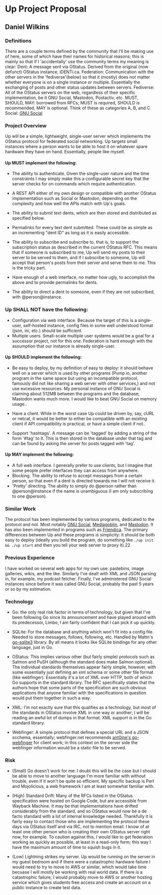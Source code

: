 # Up Project Proposal

## Daniel Wilkins

### Definitions
There are a couple terms defined by the community that I'll be making use of here, some of which have their names for historical reasons; this is mainly so that if I 'accidentally' use the community terms my meaning is clear:
Dent: A message sent via OStatus. Derived from the original (now defunct) OStatus instance, iDENTi.ca.
Federation: Communication with the other servers in the 'fediverse'(below) so that it (mostly) does not matter whether everyone is on a single instance or multiple. Essentially the exchanging of posts and other status updates between servers.
Fediverse: All of the OStatus servers on the web, regardless of their specific implementation, be it GNU Social, Mastodon, Postactiv, etc.
MUST, SHOULD, MAY: borrowed from RFCs; MUST is required, SHOULD is recommended, MAY is optional. Think of these as categories A, B, and C.
Social: [GNU Social](http://gnu.io)


### Project Overview
Up will be a simple, lightweight, single-user server which implements the OStatus protocol for federated social networking. Up targets small instances where a person wants to be able to host it on whatever spare hardware they have on hand. Essentially, people like myself.

#### Up MUST implement the following:
* The ability to authenticate. Given the single-user nature and the time constraints I may simply make this a configurable secret key that the server checks for on commands which require authentication.
* A REST API either of my own design or compatible with another OStatus implementation such as Social or Mastodon, depending on the complexity and how well the APIs match with Up's goals.

* The ability to submit text dents, which are then stored and distributed as specified below.
* Permalinks for every text dent submitted. These could be as simple as an incrementing "dent ID" as long as it is easily accessible.
* The ability to subscribe and subscribe to, that is, to support the subscription status as described in the current OStatus RFC. This means that if someone is subscribed to me, Up will send my posts to their server to be served to them, and if I subscribe to someone, Up will accept that person's posts from their server and serve them to me. This is the tricky part.
* Have enough of a web interface, no matter how ugly, to accomplish the above and to provide permalinks for dents.
* The ability to direct a dent to someone, even if they are not subscribed, with @person@instance.

### Up SHALL NOT have the following: 
* Configuration via web interface. Because the target of this is a single-user, self-hosted instance, config files in some well understood format (json, ini, etc.) should be sufficient.
* Multiple users. Small-scale multiple user systems would be a goal for a successor project, not for this one. Federation is hard enough with the assumption that our instance is already single-user.

#### Up SHOULD implement the following:
* Be easy to deploy, by my definition of easy to deploy: it should behave well on a server which is used by other programs (Pump.io, another program in the same space but using an incompatible protocol, famously did not like sharing a web server with other services,) and not use excessive resources. My personal instance of GNU Social is claiming about 512MB between the programs and the database; Mastodon wants much more. I would like to beat GNU Social on memory usage..

* Have a client. While in the worst case Up could be driven by, say, cURL or netcat, it would be better to either be compatible with an existing client if API compatibility is practical, or have a simple client if not..

* Support 'hashtags'. A message can be 'tagged' by adding a string of the form '#tag' to it. This is then stored in the database under that tag and can be found by asking the server for posts tagged with 'tag'.

#### Up MAY implement the following:
* A full web interface. I generally prefer to use clients, but I imagine that some people prefer interfaces they can access from anywhere.
* Blocking. The ability to refuse to accept messages from a certain person, so that even if a dent is directed towards me I will not receive it.
* 'Pretty' directing. The ability to simply do @person rather than @person@instance if the name is unambiguous (I am only subscribing to one @person).


### Similar Work
The protocol has been implemented by various programs, dedicated to the protocol and not. Most notably [GNU Social](http://gnu.io), [Mediagoblin](http://mediagoblin.org), and [Mastodon](http://mastodon.social). It has also been implemented in programs such as [Friendica](http://friendi.ca). The primary differences between Up and these programs is simplicity: it should be both easy to deploy (ideally you build the program, do something like ```./up init && ./up start``` and then you tell your web server to proxy it).22

### Previous Experience
I have worked on several web apps for my own use: pastebins, image galleries, wikis, and the like. Similarly I've dealt with XML and JSON parsing in, for example, my podcast fetcher. Finally, I've administered GNU Social instances since before it was called GNU Social, probably the past 5 years or so by my estimation.

### Technology
* Go: the only real risk factor in terms of technology, but given that I've been following Go since its announcement and have played around with its predecessor, Limbo, I am fairly confident that I can pick it up quickly.

* SQLite: For the database and anything which won't fit into a config file. Needed to store messages, follows, following, etc. Handled by Mattn's [go-sqlite3](http://github.com/mattn/go-sqlite3) library. By all means it looks like SQLite bindings for any other language, just in Go.

* OStatus: This implies various other (but fairly simple) protocols such as Salmon and PuSH (although the standard does make Salmon optional). The individual standards themselves appear fairly simple, however, with some essentially just defining an xml schema or some other file format (like webfinger). Essentially it's a lot of XML over HTTP, both of which Go supports in the standard library. The RFC specifically states that the authors hope that some parts of the specification are such obvious applications that anyone familiar with the specifications in question would put them together in such a way.

* XML: I'm not exactly sure that this qualifies as a technology, but most of the standards in OStatus involve XML in one way or another; I will be reading an awful lot of dumps in that format. XML support is in the Go standard library.

* Webfinger: A simple protocol that defines a special URL and a JSON scchema, essentially; webfinger.net recommends [ant0ine's go-webfinger](http://github.com/ant0ine/go-webfinger) for client work; in this context on the server side the webfinger information would be a static file to be served.

### Risk

* (Small) Go doesn't work for me: I doubt this will be the case but I should be able to move to another language I'm more familiar with without trouble, even if it won't be quite so efficient. My specific backup is Perl and Mojolicious, a web framework I am at least somewhat familiar with.

 * (High) Standard Drift: Many of the RFCs listed in the OStatus specification were hosted on Google Code, but are accessible from Wayback Machine. It may be that implementations have drifted considerably from the standard, and so OStatus would now be a de facto standard with a lot of internal knowledge needed. Thankfully it is fairly easy to contact those who are implementing the protocol these days via OStatus itself and via IRC, not to mention email. I know of at least one other person who is creating their own OStatus server right now, for example. To caution against this, I would like to get federation working as quickly as possible, at least in a read-only form; this way I have the maximum amount of time to squish bugs in it.
 
 * (Low) Lightning strikes my server. Up would be running on the server in my guest bedroom and if there were a catastrophic hardware failure I would need to try to move to AWS or similar, which would take time becuase I will mostly be working with real world data. If there *is* a catastrophic failure, I would probably move to AWS or another hosting service which gives students free access and create an account on a public instance to create test data.
 
 
 
 
 
